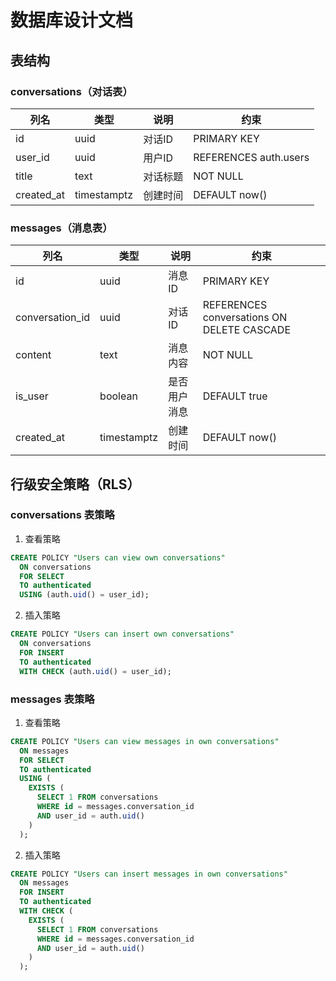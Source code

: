 # 数据库设计文档

## 表结构

### conversations（对话表）

| 列名 | 类型 | 说明 | 约束 |
|------|------|------|------|
| id | uuid | 对话ID | PRIMARY KEY |
| user_id | uuid | 用户ID | REFERENCES auth.users |
| title | text | 对话标题 | NOT NULL |
| created_at | timestamptz | 创建时间 | DEFAULT now() |

### messages（消息表）

| 列名 | 类型 | 说明 | 约束 |
|------|------|------|------|
| id | uuid | 消息ID | PRIMARY KEY |
| conversation_id | uuid | 对话ID | REFERENCES conversations ON DELETE CASCADE |
| content | text | 消息内容 | NOT NULL |
| is_user | boolean | 是否用户消息 | DEFAULT true |
| created_at | timestamptz | 创建时间 | DEFAULT now() |

## 行级安全策略（RLS）

### conversations 表策略

1. 查看策略
```sql
CREATE POLICY "Users can view own conversations"
  ON conversations
  FOR SELECT
  TO authenticated
  USING (auth.uid() = user_id);
```

2. 插入策略
```sql
CREATE POLICY "Users can insert own conversations"
  ON conversations
  FOR INSERT
  TO authenticated
  WITH CHECK (auth.uid() = user_id);
```

### messages 表策略

1. 查看策略
```sql
CREATE POLICY "Users can view messages in own conversations"
  ON messages
  FOR SELECT
  TO authenticated
  USING (
    EXISTS (
      SELECT 1 FROM conversations
      WHERE id = messages.conversation_id
      AND user_id = auth.uid()
    )
  );
```

2. 插入策略
```sql
CREATE POLICY "Users can insert messages in own conversations"
  ON messages
  FOR INSERT
  TO authenticated
  WITH CHECK (
    EXISTS (
      SELECT 1 FROM conversations
      WHERE id = messages.conversation_id
      AND user_id = auth.uid()
    )
  );
```